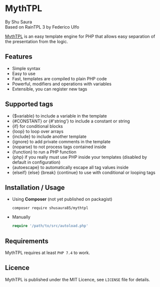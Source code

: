 MythTPL
=========

By Shu Saura  
Based on RainTPL 3 by Federico Ulfo

[MythTPL](https://github.com/shusaura85/mythtpl) is an easy template engine for PHP that allows easy separation of the presentation from the logic.

Features
--------
* Simple syntax
* Easy to use
* Fast, templates are compiled to plain PHP code
* Powerful, modifiers and operations with variables
* Extensible, you can register new tags

Supported tags
--------
* {$variable} to include a variable in the template
* {#CONSTANT} or {#'string'} to include a constant or string
* {if} for conditional blocks
* {loop} to loop over arrays
* {include} to include another template
* {ignore} to add private comments in the template
* {noparse} to not process tags contained inside
* {function} to run a PHP function
* {php} if you really must use PHP inside your templates (disabled by default in configuration)
* {autoescape} to automatically escape all tag values inside
* {elseif} {else} {break} {continue} to use with conditional or looping tags


Installation / Usage
--------------------

* Using **Composer** (not yet published on packagist)

    ``` shell
    composer require shusaura85/mythtpl
    ```
* Manually

    ``` php
    require '/path/to/src/autoload.php'
    ```


Requirements
-------------
MythTPL requires at least `PHP 7.4` to work.


Licence
-------

MythTPL is published under the MIT Licence, see `LICENSE` file for details.

